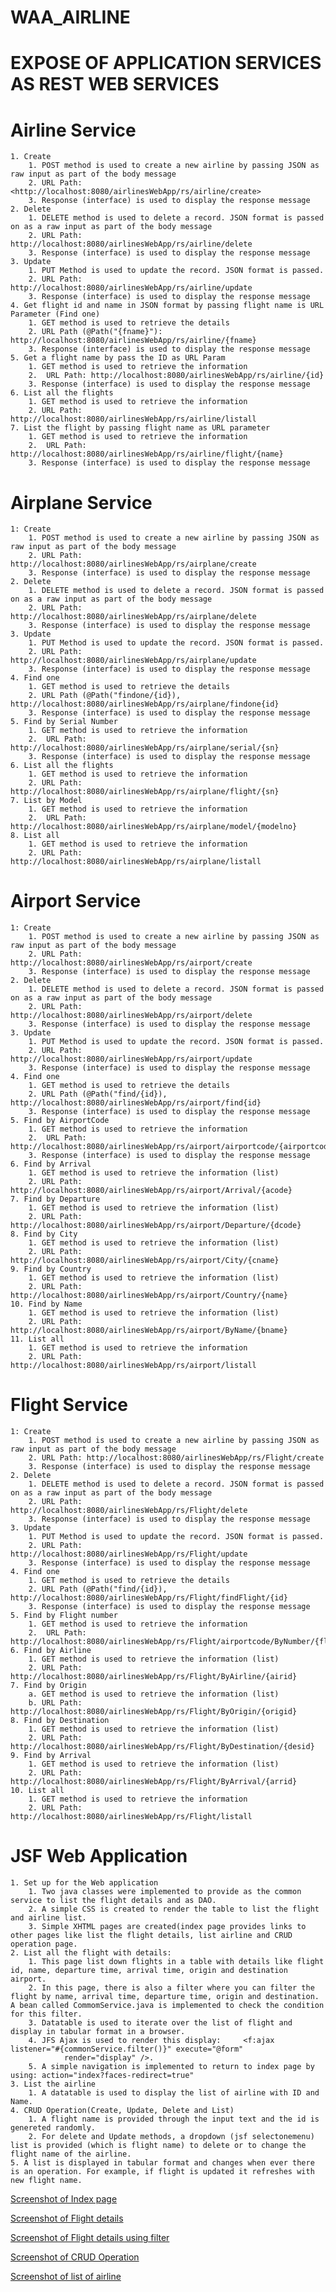 # WAA_AIRLINE
# EXPOSE OF APPLICATION SERVICES AS REST WEB SERVICES
# Airline Service
  	1. Create
  		1. POST method is used to create a new airline by passing JSON as raw input as part of the body message
  		2. URL Path:<http://localhost:8080/airlinesWebApp/rs/airline/create>
  		3. Response (interface) is used to display the response message
  	2. Delete
  		1. DELETE method is used to delete a record. JSON format is passed on as a raw input as part of the body message
  		2. URL Path:  http://localhost:8080/airlinesWebApp/rs/airline/delete
  		3. Response (interface) is used to display the response message
  	3. Update 
  		1. PUT Method is used to update the record. JSON format is passed. 
  		2. URL Path:  http://localhost:8080/airlinesWebApp/rs/airline/update
  		3. Response (interface) is used to display the response message 
  	4. Get flight id and name in JSON format by passing flight name is URL Parameter (Find one)
  		1. GET method is used to retrieve the details
  		2. URL Path (@Path("{fname}"): http://localhost:8080/airlinesWebApp/rs/airline/{fname}
  		3. Response (interface) is used to display the response message
  	5. Get a flight name by pass the ID as URL Param
  		1. GET method is used to retrieve the information
  		2.  URL Path: http://localhost:8080/airlinesWebApp/rs/airline/{id}
  		3. Response (interface) is used to display the response message
  	6. List all the flights
  		1. GET method is used to retrieve the information
  		2. URL Path: http://localhost:8080/airlinesWebApp/rs/airline/listall
  	7. List the flight by passing flight name as URL parameter
  		1. GET method is used to retrieve the information
  		2.  URL Path: http://localhost:8080/airlinesWebApp/rs/airline/flight/{name}
  		3. Response (interface) is used to display the response message
  	
# Airplane Service
 	1: Create
  		1. POST method is used to create a new airline by passing JSON as raw input as part of the body message
  		2. URL Path: http://localhost:8080/airlinesWebApp/rs/airplane/create
  		3. Response (interface) is used to display the response message
  	2. Delete
  		1. DELETE method is used to delete a record. JSON format is passed on as a raw input as part of the body message
  		2. URL Path:  http://localhost:8080/airlinesWebApp/rs/airplane/delete
  		3. Response (interface) is used to display the response message
 	3. Update 
  		1. PUT Method is used to update the record. JSON format is passed. 
  		2. URL Path:  http://localhost:8080/airlinesWebApp/rs/airplane/update
  		3. Response (interface) is used to display the response message 
  	4. Find one
  		1. GET method is used to retrieve the details
  		2. URL Path (@Path("findone/{id}), http://localhost:8080/airlinesWebApp/rs/airplane/findone{id}
  		3. Response (interface) is used to display the response message
  	5. Find by Serial Number
  		1. GET method is used to retrieve the information
  		2.  URL Path: http://localhost:8080/airlinesWebApp/rs/airplane/serial/{sn}
  		3. Response (interface) is used to display the response message
  	6. List all the flights
  		1. GET method is used to retrieve the information
  		2. URL Path: http://localhost:8080/airlinesWebApp/rs/airplane/flight/{sn}
  	7. List by Model
  		1. GET method is used to retrieve the information
  		2.  URL Path: http://localhost:8080/airlinesWebApp/rs/airplane/model/{modelno}
  	8. List all
  		1. GET method is used to retrieve the information
  		2. URL Path: http://localhost:8080/airlinesWebApp/rs/airplane/listall
  		
# Airport Service
  	1: Create
  		1. POST method is used to create a new airline by passing JSON as raw input as part of the body message
  		2. URL Path: http://localhost:8080/airlinesWebApp/rs/airport/create
  		3. Response (interface) is used to display the response message
  	2. Delete
  		1. DELETE method is used to delete a record. JSON format is passed on as a raw input as part of the body message
  		2. URL Path:  http://localhost:8080/airlinesWebApp/rs/airport/delete
  		3. Response (interface) is used to display the response message
 	3. Update 
  		1. PUT Method is used to update the record. JSON format is passed. 
  		2. URL Path:  http://localhost:8080/airlinesWebApp/rs/airport/update
  		3. Response (interface) is used to display the response message 
  	4. Find one
  		1. GET method is used to retrieve the details
  		2. URL Path (@Path("find/{id}), http://localhost:8080/airlinesWebApp/rs/airport/find{id}
  		3. Response (interface) is used to display the response message
  	5. Find by AirportCode
  		1. GET method is used to retrieve the information
  		2.  URL Path: http://localhost:8080/airlinesWebApp/rs/airport/airportcode/{airportcode}
  		3. Response (interface) is used to display the response message
  	6. Find by Arrival
  		1. GET method is used to retrieve the information (list)
  		2. URL Path: http://localhost:8080/airlinesWebApp/rs/airport/Arrival/{acode}
  	7. Find by Departure
  		1. GET method is used to retrieve the information (list)
  		2. URL Path: http://localhost:8080/airlinesWebApp/rs/airport/Departure/{dcode}
  	8. Find by City
  		1. GET method is used to retrieve the information (list)
  		2. URL Path: http://localhost:8080/airlinesWebApp/rs/airport/City/{cname}
  	9. Find by Country
  		1. GET method is used to retrieve the information (list)
  		2. URL Path: http://localhost:8080/airlinesWebApp/rs/airport/Country/{name}
  	10. Find by Name
  		1. GET method is used to retrieve the information (list)
  		2. URL Path: http://localhost:8080/airlinesWebApp/rs/airport/ByName/{bname}
  	11. List all
  		1. GET method is used to retrieve the information
  		2. URL Path: http://localhost:8080/airlinesWebApp/rs/airport/listall
  # Flight Service
   	1: Create
  		1. POST method is used to create a new airline by passing JSON as raw input as part of the body message
  		2. URL Path: http://localhost:8080/airlinesWebApp/rs/Flight/create
  		3. Response (interface) is used to display the response message
  	2. Delete
  		1. DELETE method is used to delete a record. JSON format is passed on as a raw input as part of the body message
  		2. URL Path:  http://localhost:8080/airlinesWebApp/rs/Flight/delete
  		3. Response (interface) is used to display the response message
 	3. Update 
  		1. PUT Method is used to update the record. JSON format is passed. 
  		2. URL Path:  http://localhost:8080/airlinesWebApp/rs/Flight/update
  		3. Response (interface) is used to display the response message 
  	4. Find one
  		1. GET method is used to retrieve the details
  		2. URL Path (@Path("find/{id}), http://localhost:8080/airlinesWebApp/rs/Flight/findFlight/{id}
  		3. Response (interface) is used to display the response message
  	5. Find by Flight number
  		1. GET method is used to retrieve the information
  		2.  URL Path: http://localhost:8080/airlinesWebApp/rs/Flight/airportcode/ByNumber/{flightnr}
  	6. Find by Airline
  		1. GET method is used to retrieve the information (list)
  		2. URL Path: http://localhost:8080/airlinesWebApp/rs/Flight/ByAirline/{airid}
  	7. Find by Origin
  		a. GET method is used to retrieve the information (list)
  		b. URL Path: http://localhost:8080/airlinesWebApp/rs/Flight/ByOrigin/{origid}
  	8. Find by Destination
  		1. GET method is used to retrieve the information (list)
  		2. URL Path: http://localhost:8080/airlinesWebApp/rs/Flight/ByDestination/{desid}
  	9. Find by Arrival 
  		1. GET method is used to retrieve the information (list)
  		2. URL Path: http://localhost:8080/airlinesWebApp/rs/Flight/ByArrival/{arrid}
  	10. List all
  		1. GET method is used to retrieve the information
  		2. URL Path: http://localhost:8080/airlinesWebApp/rs/Flight/listall
  # JSF Web Application
  	1. Set up for the Web application
  		1. Two java classes were implemented to provide as the common service to list the flight details and as DAO.
  		2. A simple CSS is created to render the table to list the flight and airline list.
  		3. Simple XHTML pages are created(index page provides links to other pages like list the flight details, list airline and CRUD operation page. 
  	2. List all the flight with details:
  		1. This page list down flights in a table with details like flight id, name, departure time, arrival time, origin and destination airport. 
  		2. In this page, there is also a filter where you can filter the flight by name, arrival time, departure time, origin and destination. A bean called CommomService.java is implemented to check the condition for this filter. 
  		3. Datatable is used to iterate over the list of flight and display in tabular format in a browser. 
  		4. JFS Ajax is used to render this display: 	<f:ajax listener="#{commonService.filter()}" execute="@form"
				render="display" />. 
		5. A simple navigation is implemented to return to index page by using: action="index?faces-redirect=true"
	3. List the airline
		1. A datatable is used to display the list of airline with ID and Name.
	4. CRUD Operation(Create, Update, Delete and List)
		1. A flight name is provided through the input text and the id is genereted randomly.
		2. For delete and Update methods, a dropdown (jsf selectonemenu) list is provided (which is flight name) to delete or to change the flight name of the airline. 
	5. A list is displayed in tabular format and changes when ever there is an operation. For example, if flight is updated it refreshes with new flight name.

[Screenshot of Index page](homepage.png)

[Screenshot of Flight details](Flight.png)

[Screenshot of Flight details using filter](filter.png)

[Screenshot of CRUD Operation](CRUD.png)

[Screenshot of list of airline](listairline.png)

	
